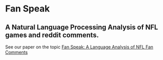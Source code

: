 # Fan Speak
## A Natural Language Processing Analysis of NFL games and reddit comments.

See our paper on the topic
[Fan Speak: A Language Analysis of NFL Fan Comments](https://github.com/chadharness-mids/w266_final_project_merged/blob/master/Fan_Speak_Language%20Analysis_Paper.pdf)

